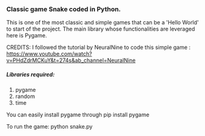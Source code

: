 ### Classic game Snake coded in Python.

This is one of the most classic and simple games that can be a 'Hello World' to start of the project.
The main library whose functionalities are leveraged here is Pygame.

CREDITS: I followed the tutorial by NeuralNine to code this simple game : https://www.youtube.com/watch?v=PHdZdrMCKuY&t=274s&ab_channel=NeuralNine

##### Libraries required:
1. pygame
2. random
3. time


You can easily install pygame through 
pip install pygame

To run the game:
python snake.py
